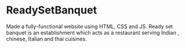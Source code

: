 # ReadySetBanquet
Made a fully-functional website using HTML, CSS and JS. Ready set banquet is an establishment which acts as a restaurant serving Indian , chinese, Italian and thai cuisines.
